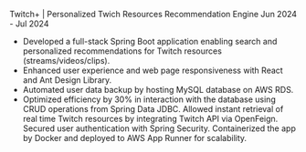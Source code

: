 
Twitch+ | Personalized Twich Resources Recommendation Engine
Jun 2024 - Jul 2024

- Developed a full-stack Spring Boot application enabling search and personalized recommendations for Twitch resources (streams/videos/clips).
- Enhanced user experience and web page responsiveness with React and Ant Design Library. 
- Automated user data backup by hosting MySQL database on AWS RDS.
- Optimized efficiency by 30% in interaction with the database using CRUD operations from Spring Data JDBC. Allowed instant retrieval of real time Twitch resources by integrating Twitch API via OpenFeign. Secured user authentication with Spring Security. Containerized the app by Docker and deployed to AWS App Runner for scalability.
